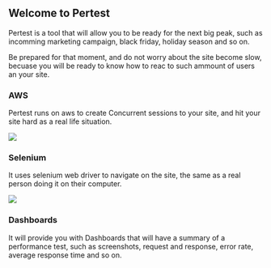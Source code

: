 ## Welcome to Pertest

Pertest is a tool that will allow you to be ready for the next big peak, such as incomming marketing campaign, black friday, holiday season and so on.

Be prepared for that moment, and do not worry about the site become slow, becuase you will be ready to know how to reac to such ammount of users an your site.

### AWS

Pertest runs on aws to create Concurrent sessions to your site, and hit your site hard as a real life situation.

![](https://amazonwebservices.gallerycdn.vsassets.io/extensions/amazonwebservices/aws-vsts-tools/1.0.15/1513642848999/images/logo.png)

### Selenium

It uses selenium web driver to navigate on the site, the same as a real person doing it on their computer.

![](https://training.saucelabs.com/static/skin/lde-skin-saucelabs/resources/images/Selenium-logo.png)

### Dashboards

It will provide you with Dashboards that will have a summary of a performance test, such as screenshots, request and response, error rate, average response time and so on.
